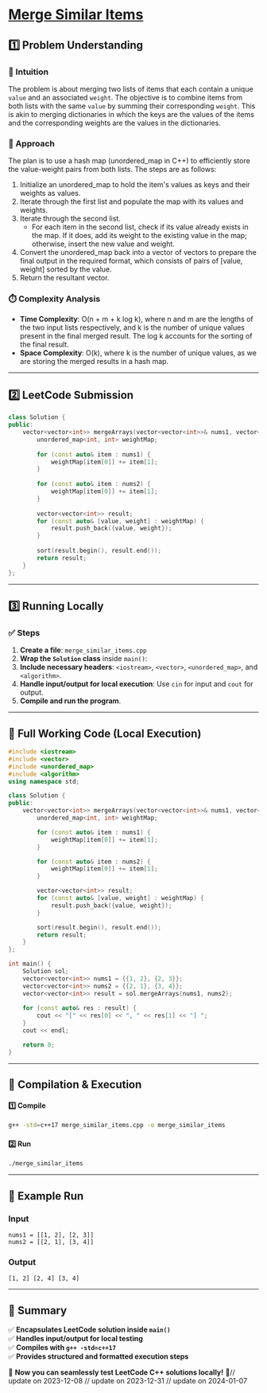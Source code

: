 # **[Merge Similar Items](https://leetcode.com/problems/merge-similar-items/description/)**  

## **1️⃣ Problem Understanding**  
### **📌 Intuition**  
The problem is about merging two lists of items that each contain a unique `value` and an associated `weight`. The objective is to combine items from both lists with the same `value` by summing their corresponding `weight`. This is akin to merging dictionaries in which the keys are the values of the items and the corresponding weights are the values in the dictionaries.

### **🚀 Approach**  
The plan is to use a hash map (unordered_map in C++) to efficiently store the value-weight pairs from both lists. The steps are as follows:
1. Initialize an unordered_map to hold the item's values as keys and their weights as values.
2. Iterate through the first list and populate the map with its values and weights.
3. Iterate through the second list.
   - For each item in the second list, check if its value already exists in the map. If it does, add its weight to the existing value in the map; otherwise, insert the new value and weight.
4. Convert the unordered_map back into a vector of vectors to prepare the final output in the required format, which consists of pairs of [value, weight] sorted by the value.
5. Return the resultant vector.

### **⏱️ Complexity Analysis**  
- **Time Complexity**: O(n + m + k log k), where n and m are the lengths of the two input lists respectively, and k is the number of unique values present in the final merged result. The log k accounts for the sorting of the final result.
- **Space Complexity**: O(k), where k is the number of unique values, as we are storing the merged results in a hash map.

---  

## **2️⃣ LeetCode Submission**  
```cpp
class Solution {
public:
    vector<vector<int>> mergeArrays(vector<vector<int>>& nums1, vector<vector<int>>& nums2) {
        unordered_map<int, int> weightMap;
        
        for (const auto& item : nums1) {
            weightMap[item[0]] += item[1];
        }
        
        for (const auto& item : nums2) {
            weightMap[item[0]] += item[1];
        }
        
        vector<vector<int>> result;
        for (const auto& [value, weight] : weightMap) {
            result.push_back({value, weight});
        }
        
        sort(result.begin(), result.end());
        return result;
    }
};  
```  

---  

## **3️⃣ Running Locally**  
### **✅ Steps**  
1. **Create a file**: `merge_similar_items.cpp`  
2. **Wrap the `Solution` class** inside `main()`:  
3. **Include necessary headers**: `<iostream>`, `<vector>`, `<unordered_map>`, and `<algorithm>`.  
4. **Handle input/output for local execution**: Use `cin` for input and `cout` for output.
5. **Compile and run the program**.  

---  

## **📝 Full Working Code (Local Execution)**  
```cpp
#include <iostream>
#include <vector>
#include <unordered_map>
#include <algorithm>
using namespace std;

class Solution {
public:
    vector<vector<int>> mergeArrays(vector<vector<int>>& nums1, vector<vector<int>>& nums2) {
        unordered_map<int, int> weightMap;

        for (const auto& item : nums1) {
            weightMap[item[0]] += item[1];
        }

        for (const auto& item : nums2) {
            weightMap[item[0]] += item[1];
        }

        vector<vector<int>> result;
        for (const auto& [value, weight] : weightMap) {
            result.push_back({value, weight});
        }

        sort(result.begin(), result.end());
        return result;
    }
};

int main() {
    Solution sol;
    vector<vector<int>> nums1 = {{1, 2}, {2, 3}};
    vector<vector<int>> nums2 = {{2, 1}, {3, 4}};
    vector<vector<int>> result = sol.mergeArrays(nums1, nums2);
    
    for (const auto& res : result) {
        cout << "[" << res[0] << ", " << res[1] << "] ";
    }
    cout << endl;

    return 0;
}  
```  

---  

## **🔧 Compilation & Execution**  
#### **1️⃣ Compile**  
```bash
g++ -std=c++17 merge_similar_items.cpp -o merge_similar_items
```  

#### **2️⃣ Run**  
```bash
./merge_similar_items
```  

---  

## **🎯 Example Run**  
### **Input**  
```
nums1 = [[1, 2], [2, 3]]
nums2 = [[2, 1], [3, 4]]
```  
### **Output**  
```
[1, 2] [2, 4] [3, 4] 
```  

---  

## **📌 Summary**  
✅ **Encapsulates LeetCode solution inside `main()`**  
✅ **Handles input/output for local testing**  
✅ **Compiles with `g++ -std=c++17`**  
✅ **Provides structured and formatted execution steps**  

🚀 **Now you can seamlessly test LeetCode C++ solutions locally!** 🚀// update on 2023-12-08
// update on 2023-12-31
// update on 2024-01-07
